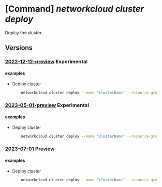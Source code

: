 # [Command] _networkcloud cluster deploy_

Deploy the cluster.

## Versions

### [2022-12-12-preview](/Resources/mgmt-plane/L3N1YnNjcmlwdGlvbnMve30vcmVzb3VyY2Vncm91cHMve30vcHJvdmlkZXJzL21pY3Jvc29mdC5uZXR3b3JrY2xvdWQvY2x1c3RlcnMve30vZGVwbG95/2022-12-12-preview.xml) **Experimental**

<!-- mgmt-plane /subscriptions/{}/resourcegroups/{}/providers/microsoft.networkcloud/clusters/{}/deploy 2022-12-12-preview -->

#### examples

- Deploy cluster
    ```bash
        networkcloud cluster deploy --name "clusterName" --resource-group "resourceGroupName"
    ```

### [2023-05-01-preview](/Resources/mgmt-plane/L3N1YnNjcmlwdGlvbnMve30vcmVzb3VyY2Vncm91cHMve30vcHJvdmlkZXJzL21pY3Jvc29mdC5uZXR3b3JrY2xvdWQvY2x1c3RlcnMve30vZGVwbG95/2023-05-01-preview.xml) **Experimental**

<!-- mgmt-plane /subscriptions/{}/resourcegroups/{}/providers/microsoft.networkcloud/clusters/{}/deploy 2023-05-01-preview -->

#### examples

- Deploy cluster
    ```bash
        networkcloud cluster deploy --name "clusterName" --resource-group "resourceGroupName"
    ```

### [2023-07-01](/Resources/mgmt-plane/L3N1YnNjcmlwdGlvbnMve30vcmVzb3VyY2Vncm91cHMve30vcHJvdmlkZXJzL21pY3Jvc29mdC5uZXR3b3JrY2xvdWQvY2x1c3RlcnMve30vZGVwbG95/2023-07-01.xml) **Preview**

<!-- mgmt-plane /subscriptions/{}/resourcegroups/{}/providers/microsoft.networkcloud/clusters/{}/deploy 2023-07-01 -->

#### examples

- Deploy cluster
    ```bash
        networkcloud cluster deploy --name "clusterName" --resource-group "resourceGroupName"
    ```
